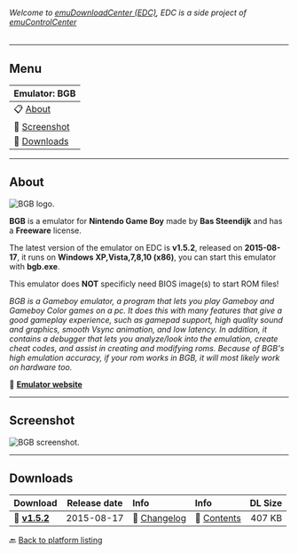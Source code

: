 ###### Welcome to [emuDownloadCenter (EDC)](https://github.com/PhoenixInteractiveNL/emuDownloadCenter/wiki/), EDC is a side project of [emuControlCenter](https://github.com/PhoenixInteractiveNL/emuControlCenter/wiki/)
***
## Menu
| **Emulator: BGB** |
|:---------|
| :clipboard: [About](#about) |
| :sunrise: [Screenshot](#screenshot) |
| :floppy_disk: [Downloads](#downloads) |
***
## About
![](https://github.com/PhoenixInteractiveNL/emuDownloadCenter/wiki/images_emulator/bgb_logo_200.jpg "BGB logo.")

**BGB** is a emulator for **Nintendo Game Boy** made by **Bas Steendijk** and has a **Freeware** license.

The latest version of the emulator on EDC is **v1.5.2**, released on **2015-08-17**, it runs on **Windows XP,Vista,7,8,10 (x86)**, you can start this emulator with **bgb.exe**.

This emulator does **NOT** specificly need BIOS image(s) to start ROM files!

_BGB is a Gameboy emulator, a program that lets you play Gameboy and Gameboy Color games on a pc. It does this with many features that give a good gameplay experience, such as gamepad support, high quality sound and graphics, smooth Vsync animation, and low latency. In addition, it contains a debugger that lets you analyze/look into the emulation, create cheat codes, and assist in creating and modifying roms. Because of BGB's high emulation accuracy, if your rom works in BGB, it will most likely work on hardware too._

:link: [**Emulator website**](http://bgb.bircd.org/)
***
## Screenshot
![](https://raw.githubusercontent.com/PhoenixInteractiveNL/emuDownloadCenter/master/hooks/bgb/screen.jpg "BGB screenshot.")
***
## Downloads
| Download | Release date  | Info       | Info       | DL Size    |
|:---------|:-------------:|:-----------|:-----------|-----------:|
| :floppy_disk: [**v1.5.2**](https://github.com/PhoenixInteractiveNL/edc-repo0003/raw/master/bgb/1.5.2.7z) | 2015-08-17 | :page_facing_up: [Changelog](https://github.com/PhoenixInteractiveNL/edc-repo0003/blob/master/bgb/1.5.2_changelog.txt) | :mag_right: [Contents](https://github.com/PhoenixInteractiveNL/edc-repo0003/blob/master/bgb/1.5.2_contents.txt) | 407 KB |

:back: [Back to platform listing](https://github.com/PhoenixInteractiveNL/emuDownloadCenter/wiki/EDC-Platform-List)
